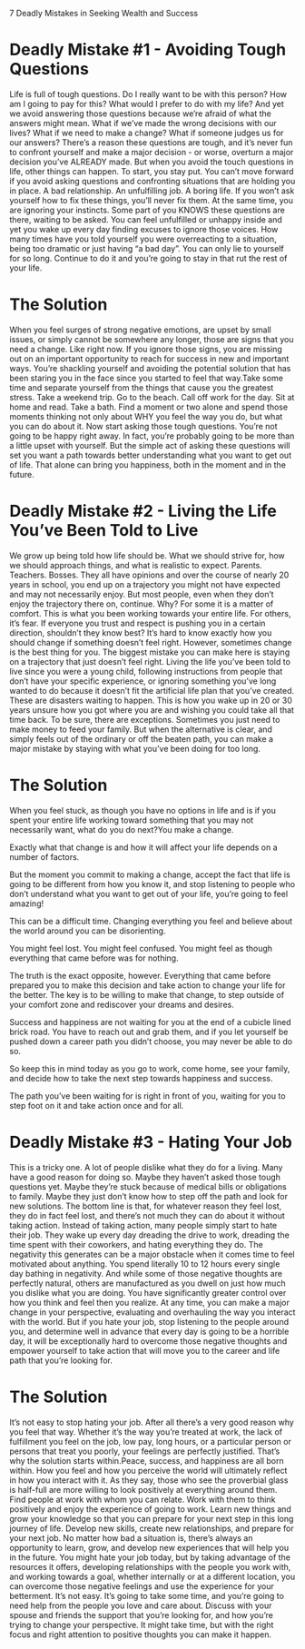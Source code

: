 
7 Deadly Mistakes in Seeking Wealth and Success

# Deadly Mistake #1 - Avoiding Tough Questions

Life is full of tough questions.
Do I really want to be with this person?
How am I going to pay for this?
What would I prefer to do with my life?
And yet we avoid answering those questions because we’re afraid of what the answers
might mean. What if we’ve made the wrong decisions with our lives? What if we need to
make a change? What if someone judges us for our answers?
There’s a reason these questions are tough, and it’s never fun to confront yourself and
make a major decision - or worse, overturn a major decision you’ve ALREADY made.
But when you avoid the touch questions in life, other things can happen.
To start, you stay put. You can’t move forward if you avoid asking questions and
confronting situations that are holding you in place. A bad relationship. An unfulfilling
job. A boring life. If you won’t ask yourself how to fix these things, you’ll never fix them.
At the same time, you are ignoring your instincts.
Some part of you KNOWS these questions are there, waiting to be asked. You can feel
unfulfilled or unhappy inside and yet you wake up every day finding excuses to ignore
those voices.
How many times have you told yourself you were overreacting to a situation, being too
dramatic or just having “a bad day”.
You can only lie to yourself for so long. Continue to do it and you’re going to stay in that
rut the rest of your life.

# The Solution
When you feel surges of strong negative emotions, are upset by small issues, or simply
cannot be somewhere any longer, those are signs that you need a change. Like right
now.
If you ignore those signs, you are missing out on an important opportunity to reach for
success in new and important ways.
You’re shackling yourself and avoiding the potential solution that has been staring you
in the face since you started to feel that way.Take some time and separate yourself from the things that cause you the greatest
stress. Take a weekend trip. Go to the beach. Call off work for the day. Sit at home and
read. Take a bath.
Find a moment or two alone and spend those moments thinking not only about WHY
you feel the way you do, but what you can do about it.
Now start asking those tough questions.
You’re not going to be happy right away. In fact, you’re probably going to be more than
a little upset with yourself.
But the simple act of asking these questions will set you want a path towards better
understanding what you want to get out of life.
That alone can bring you happiness, both in the moment and in the future.


# Deadly Mistake #2 - Living the Life You’ve Been Told to Live

We grow up being told how life should be. What we should strive for, how we should
approach things, and what is realistic to expect.
Parents. Teachers. Bosses. They all have opinions and over the course of nearly 20
years in school, you end up on a trajectory you might not have expected and may not
necessarily enjoy.
But most people, even when they don’t enjoy the trajectory there on, continue.
Why?
For some it is a matter of comfort. This is what you been working towards your entire
life. For others, it’s fear. If everyone you trust and respect is pushing you in a certain
direction, shouldn’t they know best?
It’s hard to know exactly how you should change if something doesn’t feel right.
However, sometimes change is the best thing for you.
The biggest mistake you can make here is staying on a trajectory that just doesn’t feel
right.
Living the life you’ve been told to live since you were a young child, following
instructions from people that don’t have your specific experience, or ignoring something
you’ve long wanted to do because it doesn’t fit the artificial life plan that you’ve created.
These are disasters waiting to happen.
This is how you wake up in 20 or 30 years unsure how you got where you are and
wishing you could take all that time back.
To be sure, there are exceptions. Sometimes you just need to make money to feed your
family.
But when the alternative is clear, and simply feels out of the ordinary or off the beaten
path, you can make a major mistake by staying with what you’ve been doing for too
long.

# The Solution

When you feel stuck, as though you have no options in life and is if you spent your
entire life working toward something that you may not necessarily want, what do you do
next?You make a change.

Exactly what that change is and how it will affect your life depends on a number of
factors.

But the moment you commit to making a change, accept the fact that life is going to be
different from how you know it, and stop listening to people who don’t understand what
you want to get out of your life, you’re going to feel amazing!

This can be a difficult time. Changing everything you feel and believe about the world
around you can be disorienting.

You might feel lost. You might feel confused. You might feel as though everything that
came before was for nothing.

The truth is the exact opposite, however. Everything that came before prepared you to
make this decision and take action to change your life for the better.
The key is to be willing to make that change, to step outside of your comfort zone and
rediscover your dreams and desires.

Success and happiness are not waiting for you at the end of a cubicle lined brick road.
You have to reach out and grab them, and if you let yourself be pushed down a career
path you didn’t choose, you may never be able to do so.

So keep this in mind today as you go to work, come home, see your family, and decide
how to take the next step towards happiness and success.

The path you’ve been waiting for is right in front of you, waiting for you to step foot on it
and take action once and for all.

# Deadly Mistake #3 - Hating Your Job

This is a tricky one.
A lot of people dislike what they do for a living. Many have a good reason for doing so.
Maybe they haven’t asked those tough questions yet. Maybe they’re stuck because of
medical bills or obligations to family.
Maybe they just don’t know how to step off the path and look for new solutions.
The bottom line is that, for whatever reason they feel lost, they do in fact feel lost, and
there’s not much they can do about it without taking action.
Instead of taking action, many people simply start to hate their job. They wake up every
day dreading the drive to work, dreading the time spent with their coworkers, and hating
everything they do.
The negativity this generates can be a major obstacle when it comes time to feel
motivated about anything.
You spend literally 10 to 12 hours every single day bathing in negativity. And while
some of those negative thoughts are perfectly natural, others are manufactured as you
dwell on just how much you dislike what you are doing.
You have significantly greater control over how you think and feel then you realize.
At any time, you can make a major change in your perspective, evaluating and
overhauling the way you interact with the world.
But if you hate your job, stop listening to the people around you, and determine well in
advance that every day is going to be a horrible day, it will be exceptionally hard to
overcome those negative thoughts and empower yourself to take action that will move
you to the career and life path that you’re looking for.

# The Solution

It’s not easy to stop hating your job. After all there’s a very good reason why you feel
that way.
Whether it’s the way you’re treated at work, the lack of fulfillment you feel on the job,
low pay, long hours, or a particular person or persons that treat you poorly, your feelings
are perfectly justified.
That’s why the solution starts within.Peace, success, and happiness are all born within. How you feel and how you perceive
the world will ultimately reflect in how you interact with it.
As they say, those who see the proverbial glass is half-full are more willing to look
positively at everything around them.
Find people at work with whom you can relate. Work with them to think positively and
enjoy the experience of going to work. Learn new things and grow your knowledge so
that you can prepare for your next step in this long journey of life. Develop new skills,
create new relationships, and prepare for your next job.
No matter how bad a situation is, there’s always an opportunity to learn, grow, and
develop new experiences that will help you in the future.
You might hate your job today, but by taking advantage of the resources it offers,
developing relationships with the people you work with, and working towards a goal,
whether internally or at a different location, you can overcome those negative feelings
and use the experience for your betterment.
It’s not easy.
It’s going to take some time, and you’re going to need help from the people you love
and care about.
Discuss with your spouse and friends the support that you’re looking for, and how you’re
trying to change your perspective. It might take time, but with the right focus and right
attention to positive thoughts you can make it happen.
